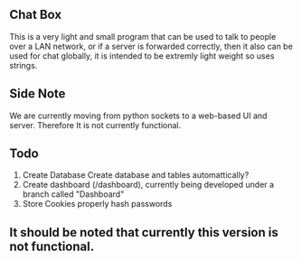 ## Chat Box

This is a very light and small program that can be used to talk to people over a LAN network, or if a server is forwarded correctly, then it also can be used for chat globally, it is intended to be extremly light weight so uses strings.

## Side Note

We are currently moving from python sockets to a web-based UI and server. Therefore It is not currently functional.

## Todo

1. Create Database
   Create database and tables automattically?
2. Create dashboard (/dashboard), currently being developed under a branch called "Dashboard"
3. Store Cookies properly
   hash passwords
## It should be noted that currently this version is not functional.
